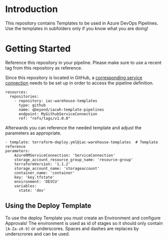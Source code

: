 # Introduction

This repository contains Templates to be used in Azure DevOps Pipelines.
Use the templates in subfolders only if you know what you are doing!

# Getting Started

Reference this repository in your pipeline. Please make sure to use a recent tag from this repository as reference. 

Since this repository is located in GitHub, a [corresponding service connection](https://docs.microsoft.com/en-us/azure/devops/pipelines/library/service-endpoints?view=azure-devops&tabs=yaml#github-service-connection) needs to be set up in order to access the pipeline definition.

```
resources:
  repositories:
    - repository: iac-warehouse-templates
      type: github
      name: qbeyond/iacwh-template-pipelines
      endpoint: MyGithubServiceConnection
      ref: "refs/tags/v1.0.0"
```

Afterwards you can reference the needed template and adjust the parameters as appropriate.

```
- template: terraform-deploy.yml@iac-warehouse-templates  # Template reference
parameters:
    AzureRMServiceConnection: 'ServiceConnection'
    storage_account_resource_group_name: 'resource-group'
    terraformVersion: '1.1.2'
    storage_account_name: 'storageaccount'
    container_name: 'container'
    key: 'key.tfstate'
    environment: 'DEVCU'
    variables:
      state: 'dev'
```

## Using the Deploy Template

To use the deploy Template you must create an Environment and configure Approvals!
The environment is used as id of stages so it should only contain `[A-Za-z0-9]` or underscores. Spaces and dashes are replaces by underscrores and can be used.
